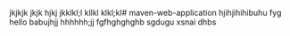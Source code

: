 jkjkjk
jkjk
hjkj
jkklkl;l
kllkl
klkl;kl# maven-web-application
hjihjihihibuhu
fyg
hello babujhjj
hhhhhh;jj
fgfhghghghb
sgdugu
xsnai
dhbs
